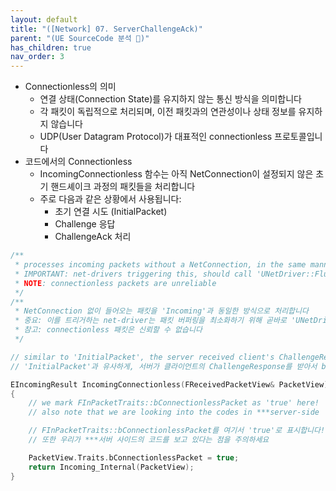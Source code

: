 ```yaml
---
layout: default
title: "([Network] 07. ServerChallengeAck)"
parent: "(UE SourceCode 분석 🤖)"
has_children: true
nav_order: 3
---
```


* Connectionless의 의미
  * 연결 상태(Connection State)를 유지하지 않는 통신 방식을 의미합니다
  * 각 패킷이 독립적으로 처리되며, 이전 패킷과의 연관성이나 상태 정보를 유지하지 않습니다
  * UDP(User Datagram Protocol)가 대표적인 connectionless 프로토콜입니다
* 코드에서의 Connectionless
  * IncomingConnectionless 함수는 아직 NetConnection이 설정되지 않은 초기 핸드셰이크 과정의 패킷들을 처리합니다
  * 주로 다음과 같은 상황에서 사용됩니다:
    * 초기 연결 시도 (InitialPacket)
    * Challenge 응답
    * ChallengeAck 처리

```cpp
/**
 * processes incoming packets without a NetConnection, in the same manner as 'Incoming' above
 * IMPORTANT: net-drivers triggering this, should call 'UNetDriver::FlushHandler' shortly afterwards, to minimize packet buffering
 * NOTE: connectionless packets are unreliable
 */
/**
 * NetConnection 없이 들어오는 패킷을 'Incoming'과 동일한 방식으로 처리합니다
 * 중요: 이를 트리거하는 net-driver는 패킷 버퍼링을 최소화하기 위해 곧바로 'UNetDriver::FlushHandler'를 호출해야 합니다
 * 참고: connectionless 패킷은 신뢰할 수 없습니다
 */

// similar to 'InitialPacket', the server received client's ChallengeResponse and process it with 'bConnectionlessPacket == TRUE'
// 'InitialPacket'과 유사하게, 서버가 클라이언트의 ChallengeResponse를 받아서 bConnectionlessPacket을 TRUE로 설정하여 처리합니다

EIncomingResult IncomingConnectionless(FReceivedPacketView& PacketView)
{
    // we mark FInPacketTraits::bConnectionlessPacket as 'true' here!
    // also note that we are looking into the codes in ***server-side

    // FInPacketTraits::bConnectionlessPacket를 여기서 'true'로 표시합니다!
    // 또한 우리가 ***서버 사이드의 코드를 보고 있다는 점을 주의하세요

    PacketView.Traits.bConnectionlessPacket = true;
    return Incoming_Internal(PacketView);
}
```

